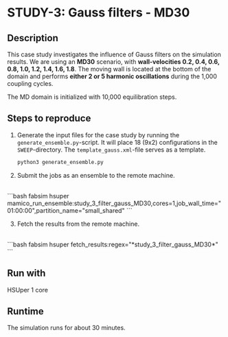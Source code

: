 # STUDY-3: Gauss filters - MD30


## Description

This case study investigates the influence of Gauss filters on the simulation results.
We are using an **MD30** scenario, with **wall-velocities 0.2, 0.4, 0.6, 0.8, 1.0, 1.2, 1.4, 1.6, 1.8**.
The moving wall is located at the bottom of the domain and performs **either 2 or 5 harmonic oscillations** during the 1,000 coupling cycles.

The MD domain is initialized with 10,000 equilibration steps.


## Steps to reproduce

1. Generate the input files for the case study by running the `generate_ensemble.py`-script.
It will place 18 (9x2) configurations in the `SWEEP`-directory.
The `template_gauss.xml`-file serves as a template.

    ```bash
    python3 generate_ensemble.py
    ```

2. Submit the jobs as an ensemble to the remote machine.
<br>
    ```bash
    fabsim hsuper mamico_run_ensemble:study_3_filter_gauss_MD30,cores=1,job_wall_time="01:00:00",partition_name="small_shared"
    ```

3. Fetch the results from the remote machine.
<br>
    ```bash
    fabsim hsuper fetch_results:regex="*study_3_filter_gauss_MD30*"
    ```


## Run with

HSUper
1 core


## Runtime

The simulation runs for about 30 minutes.